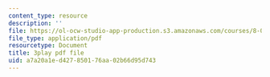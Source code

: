 ```yaml
---
content_type: resource
description: ''
file: https://ol-ocw-studio-app-production.s3.amazonaws.com/courses/8-04-quantum-physics-i-spring-2016/a7a20a1ed427850176aa02b66d95d743_5L4QfjbK87M.pdf
file_type: application/pdf
resourcetype: Document
title: 3play pdf file
uid: a7a20a1e-d427-8501-76aa-02b66d95d743
---
```

